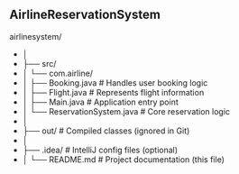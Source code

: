 ## AirlineReservationSystem ##
airlinesystem/
- │
- ├── src/
- │   └── com.airline/
- │       ├── Booking.java             # Handles user booking logic
- │       ├── Flight.java              # Represents flight information
- │       ├── Main.java                # Application entry point
- │       └── ReservationSystem.java   # Core reservation logic
- │
- ├── out/                             # Compiled classes (ignored in Git)
- │
- ├── .idea/                           # IntelliJ config files (optional)
- │
└── README.md                        # Project documentation (this file)

